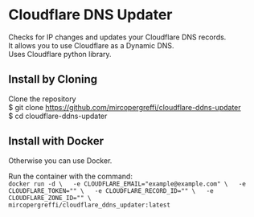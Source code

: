 # Cloudflare DNS Updater

Checks for IP changes and updates your Cloudflare DNS records.  
It allows you to use Cloudflare as a Dynamic DNS.  
Uses Cloudflare python library.  

## Install by Cloning
Clone the repository  
    $ git clone https://github.com/mircopergreffi/cloudflare-ddns-updater  
    $ cd cloudflare-ddns-updater  

## Install with Docker  
Otherwise you can use Docker.  

Run the container with the command:  
    `docker run -d \  
      -e CLOUDFLARE_EMAIL="example@example.com" \  
      -e CLOUDFLARE_TOKEN="" \  
      -e CLOUDFLARE_RECORD_ID="" \  
      -e CLOUDFLARE_ZONE_ID="" \  
      mircopergreffi/cloudflare_ddns_updater:latest`
